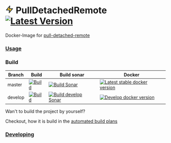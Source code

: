 # <img width="26" height="26" src="logo.png" /> PullDetachedRemote  [![Latest Version](https://img.shields.io/github/v/release/litetex/PullDetachedRemote)](https://github.com/litetex/PullDetachedRemote/releases)

Docker-Image for [pull-detached-remote](https://github.com/litetex/pull-detached-remote)

### [Usage](docs/Usage.md)

### Build
| Branch | Build | Build sonar | Docker |
| --- | --- | --- | --- |
| master | [![Build](https://img.shields.io/github/workflow/status/litetex/PullDetachedRemote/Master%20CI)](https://github.com/litetex/PullDetachedRemote/actions?query=workflow%3A%22Master+CI%22) | [![Build Sonar](https://dev.azure.com/litetex/PullDetachedRemote/_apis/build/status/master?label=sonar)](https://dev.azure.com/litetex/PullDetachedRemote/_build/latest?definitionId=8) | [![Latest stable docker version](https://img.shields.io/badge/docker-latest-%232684ff)](https://hub.docker.com/r/litetex/pulldetachedremote/tags?name=latest) |
| develop | [![Build](https://img.shields.io/github/workflow/status/litetex/PullDetachedRemote/Check%20Build/develop)](https://github.com/litetex/PullDetachedRemote/actions?query=workflow%3A%22Check+Build%22+branch%3Adevelop) | [![Build develop Sonar](https://dev.azure.com/litetex/PullDetachedRemote/_apis/build/status/develop?label=sonar)](https://dev.azure.com/litetex/PullDetachedRemote/_build/latest?definitionId=7) | [![Develop docker version](https://img.shields.io/badge/docker-develop-%232684ff)](https://hub.docker.com/r/litetex/pulldetachedremote/tags?name=develop&page=1) |

Wan't to build the project by yourself?

Checkout, how it is build in the [automated build plans](.github/workflows/)

### [Developing](docs/Developing.md)
